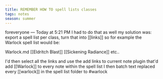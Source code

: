 ```yaml
---
title: REMEMBER HOW TO spell lists classes
tags: notes
season: summer
---
```

 
foreveryone — Today at 5:21 PM
I had to do that as well
my solution was: export a spell list per class, turn that into [[links]]
so for example the Warlock spell list would be:

Warlock.md
[[Eldritch Blast]]
[[Sickening Radiance]]
etc..

I'd then select all the links and use the add links to current note plugin
that'd add [[Warlock]] to every note within the spell list
I then batch text replaced every [[warlock]] in the spell list folder to #warlock

